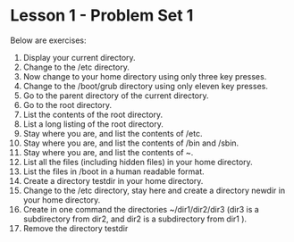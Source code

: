 # Lesson 1 - Problem Set 1

Below are exercises:

1. Display your current directory.
2. Change to the /etc directory.
3. Now change to your home directory using only three key presses.
4. Change to the /boot/grub directory using only eleven key presses.
5. Go to the parent directory of the current directory.
6. Go to the root directory.
7. List the contents of the root directory.
8. List a long listing of the root directory.
9. Stay where you are, and list the contents of /etc.
10. Stay where you are, and list the contents of /bin and /sbin.
11. Stay where you are, and list the contents of ~.
12. List all the files (including hidden files) in your home directory.
13. List the files in /boot in a human readable format.
14. Create a directory testdir in your home directory.
15. Change to the /etc directory, stay here and create a directory newdir in your home
directory.
16. Create in one command the directories ~/dir1/dir2/dir3 (dir3 is a subdirectory from dir2,
and dir2 is a subdirectory from dir1 ).
17. Remove the directory testdir
